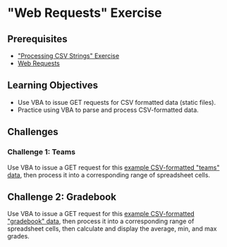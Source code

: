 # "Web Requests" Exercise

## Prerequisites

  + ["Processing CSV Strings" Exercise](/exercises/processing-csv-strings/exercise.md)
  + [Web Requests](/notes/visual-basic/web-requests.md)

## Learning Objectives

  + Use VBA to issue GET requests for CSV formatted data (static files).
  + Practice using VBA to parse and process CSV-formatted data.

## Challenges

### Challenge 1: Teams

Use VBA to issue a GET request for this [example CSV-formatted "teams" data](teams.csv), then process it into a corresponding range of spreadsheet cells.

## Challenge 2: Gradebook

Use VBA to issue a GET request for this [example CSV-formatted "gradebook" data](gradebook.csv), then process it into a corresponding range of spreadsheet cells, then calculate and display the average, min, and max grades.
